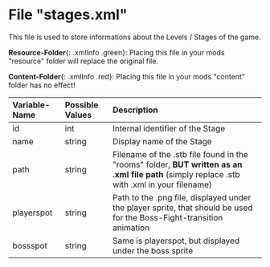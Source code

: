 # File "stages.xml"

This file is used to store informations about the Levels / Stages of the game.

**Resource-Folder**{: .xmlInfo .green}: Placing this file in your mods "resource" folder will replace the original file.

**Content-Folder**{: .xmlInfo .red}: Placing this file in your mods "content" folder has no effect!


| Variable-Name | Possible Values | Description |
|:--|:--|:--|
|id|int|Internal identifier of the Stage|
|name|string|Display name of the Stage|
|path|string|Filename of the .stb file found in the "rooms" folder, **BUT written as an .xml file path** (simply replace .stb with .xml in your filename)|
|playerspot|string|Path to the .png file, displayed under the player sprite, that should be used for the Boss-Fight-transition animation|
|bossspot|string|Same is playerspot, but displayed under the boss sprite|